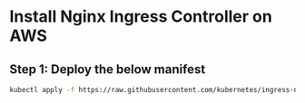 # Install Nginx Ingress Controller on AWS

## Step 1: Deploy the below manifest

```bash
kubectl apply -f https://raw.githubusercontent.com/kubernetes/ingress-nginx/controller-v1.13.2/deploy/static/provider/do/deploy.yaml
```